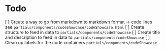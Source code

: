 # Todo
[ ] Create a way to go from markdown to markdown format -> code lines see `partials/components/codeShowcase/codeShowcase.html`
[ ] Create structure to feed in data to `partials/components/codeShowcase`
[ ] Create title and description to feed in data to `partials/components/codeShowcase`
[ ] Clean up labels for the code containers `partials/components/codeShowcase`